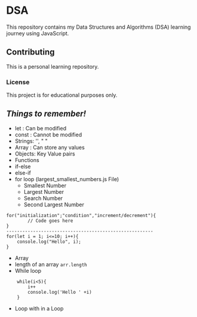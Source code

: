 # DSA

This repository contains my Data Structures and Algorithms (DSA) learning journey using JavaScript.

## Contributing
This is a personal learning repository.

### License
This project is for educational purposes only.

## *Things to remember!*
- let : Can be modified
- const : Cannot be modified
- Strings: '', " "
- Array : Can store any values
- Objects: Key Value pairs
- Functions
- if-else
- else-if
- for loop (largest_smallest_numbers.js File)
    - Smallest Number
    - Largest Number
    - Search Number
    - Second Largest Number
``` 
for("initialization";"condition","increment/decrement"){
        // Code goes here
}
-------------------------------------------------------
for(let i = 1; i<=10; i++){
    console.log("Hello", i);
}
```
- Array
 - length of an array ``` arr.length ```
- While loop
``` let i = 0;
    while(i<5){
        i++
        console.log('Hello ' +i)
    }

 ````

 - Loop with in a Loop
 